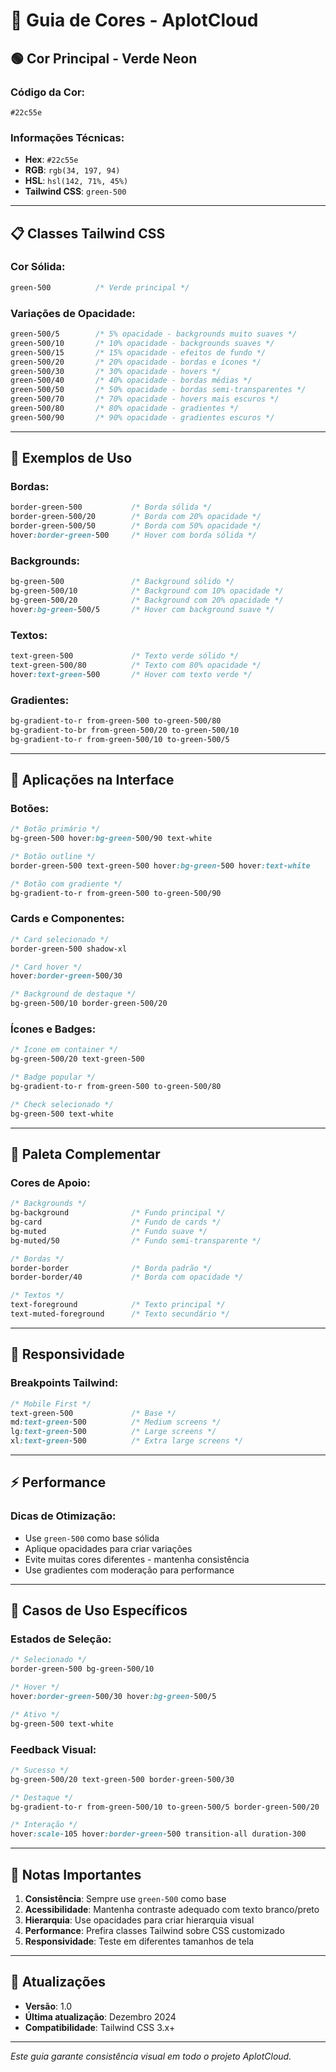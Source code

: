 # 🎨 Guia de Cores - AplotCloud

## 🟢 Cor Principal - Verde Neon

### **Código da Cor:**
```
#22c55e
```

### **Informações Técnicas:**
- **Hex**: `#22c55e`
- **RGB**: `rgb(34, 197, 94)`
- **HSL**: `hsl(142, 71%, 45%)`
- **Tailwind CSS**: `green-500`

---

## 📋 Classes Tailwind CSS

### **Cor Sólida:**
```css
green-500          /* Verde principal */
```

### **Variações de Opacidade:**
```css
green-500/5        /* 5% opacidade - backgrounds muito suaves */
green-500/10       /* 10% opacidade - backgrounds suaves */
green-500/15       /* 15% opacidade - efeitos de fundo */
green-500/20       /* 20% opacidade - bordas e ícones */
green-500/30       /* 30% opacidade - hovers */
green-500/40       /* 40% opacidade - bordas médias */
green-500/50       /* 50% opacidade - bordas semi-transparentes */
green-500/70       /* 70% opacidade - hovers mais escuros */
green-500/80       /* 80% opacidade - gradientes */
green-500/90       /* 90% opacidade - gradientes escuros */
```

---

## 🎯 Exemplos de Uso

### **Bordas:**
```css
border-green-500           /* Borda sólida */
border-green-500/20        /* Borda com 20% opacidade */
border-green-500/50        /* Borda com 50% opacidade */
hover:border-green-500     /* Hover com borda sólida */
```

### **Backgrounds:**
```css
bg-green-500               /* Background sólido */
bg-green-500/10            /* Background com 10% opacidade */
bg-green-500/20            /* Background com 20% opacidade */
hover:bg-green-500/5       /* Hover com background suave */
```

### **Textos:**
```css
text-green-500             /* Texto verde sólido */
text-green-500/80          /* Texto com 80% opacidade */
hover:text-green-500       /* Hover com texto verde */
```

### **Gradientes:**
```css
bg-gradient-to-r from-green-500 to-green-500/80
bg-gradient-to-br from-green-500/20 to-green-500/10
bg-gradient-to-r from-green-500/10 to-green-500/5
```

---

## 🎨 Aplicações na Interface

### **Botões:**
```css
/* Botão primário */
bg-green-500 hover:bg-green-500/90 text-white

/* Botão outline */
border-green-500 text-green-500 hover:bg-green-500 hover:text-white

/* Botão com gradiente */
bg-gradient-to-r from-green-500 to-green-500/90
```

### **Cards e Componentes:**
```css
/* Card selecionado */
border-green-500 shadow-xl

/* Card hover */
hover:border-green-500/30

/* Background de destaque */
bg-green-500/10 border-green-500/20
```

### **Ícones e Badges:**
```css
/* Ícone em container */
bg-green-500/20 text-green-500

/* Badge popular */
bg-gradient-to-r from-green-500 to-green-500/80

/* Check selecionado */
bg-green-500 text-white
```

---

## 🌈 Paleta Complementar

### **Cores de Apoio:**
```css
/* Backgrounds */
bg-background              /* Fundo principal */
bg-card                    /* Fundo de cards */
bg-muted                   /* Fundo suave */
bg-muted/50                /* Fundo semi-transparente */

/* Bordas */
border-border              /* Borda padrão */
border-border/40           /* Borda com opacidade */

/* Textos */
text-foreground            /* Texto principal */
text-muted-foreground      /* Texto secundário */
```

---

## 📱 Responsividade

### **Breakpoints Tailwind:**
```css
/* Mobile First */
text-green-500             /* Base */
md:text-green-500          /* Medium screens */
lg:text-green-500          /* Large screens */
xl:text-green-500          /* Extra large screens */
```

---

## ⚡ Performance

### **Dicas de Otimização:**
- Use `green-500` como base sólida
- Aplique opacidades para criar variações
- Evite muitas cores diferentes - mantenha consistência
- Use gradientes com moderação para performance

---

## 🎯 Casos de Uso Específicos

### **Estados de Seleção:**
```css
/* Selecionado */
border-green-500 bg-green-500/10

/* Hover */
hover:border-green-500/30 hover:bg-green-500/5

/* Ativo */
bg-green-500 text-white
```

### **Feedback Visual:**
```css
/* Sucesso */
bg-green-500/20 text-green-500 border-green-500/30

/* Destaque */
bg-gradient-to-r from-green-500/10 to-green-500/5 border-green-500/20

/* Interação */
hover:scale-105 hover:border-green-500 transition-all duration-300
```

---

## 📝 Notas Importantes

1. **Consistência**: Sempre use `green-500` como base
2. **Acessibilidade**: Mantenha contraste adequado com texto branco/preto
3. **Hierarquia**: Use opacidades para criar hierarquia visual
4. **Performance**: Prefira classes Tailwind sobre CSS customizado
5. **Responsividade**: Teste em diferentes tamanhos de tela

---

## 🔄 Atualizações

- **Versão**: 1.0
- **Última atualização**: Dezembro 2024
- **Compatibilidade**: Tailwind CSS 3.x+

---

*Este guia garante consistência visual em todo o projeto AplotCloud.*
